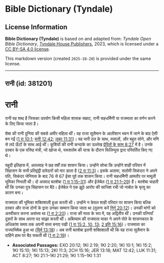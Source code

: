 # Bible Dictionary (Tyndale)

## License Information

**Bible Dictionary (Tyndale)** is based on and adapted from: _Tyndale Open Bible Dictionary_, [Tyndale House Publishers](https://tyndaleopenresources.com/), 2023, which is licensed under a [CC BY-SA 4.0 license](https://creativecommons.org/licenses/by-sa/4.0/legalcode.en).

This markdown version (created `2025-10-20`) is provided under the same license.



--------------------------------

## रानी (id: 381201)

रानी
====

रानी वह शब्द है जिसका उपयोग किसी महिला शासक सम्राट, रानी सहधर्मिणी या राजमाता का वर्णन करने के लिए किया जाता है।

शेबा की रानी दुनिया की सबसे अमीर महिला थीं। वह राजा सुलैमान के आलीशान भवन में जाने के बाद ऐसी बन गईं ([1 रा 10:1](https://ref.ly/1Kgs10:1); [मत्ती 12:42](https://ref.ly/Matt12:42); [लूका 11:31](https://ref.ly/Luke11:31))। वह भारी दल के साथ, मसालों, और बहुत सोने, और मणि से लदे ऊँटों के साथ आई थीं। कूशियों की रानी कन्दाके का उल्लेख [प्रेरितों के काम 8:27](https://ref.ly/Acts8:27) में है। उनके दरबार के एक वरिष्ठ मंत्री, जो खोजा थे, यरूशलेम की यात्रा के दौरान फिलिप्पुस द्वारा परिवर्तित किए गए थे।

यहूदी इतिहास में, अतल्याह ने छह वर्षों तक शासन किया। उन्होंने सोचा कि उन्होंने शाही परिवार में सिंहासन के सभी प्रतिद्वंद्वी दावेदारों को मार डाला है ([2 रा 11:3](https://ref.ly/2Kgs11:3))। इसके अलावा, सलोमी सिकंदरा ने अपने पति, सिकंदर जेनियस के बाद 76 से 67 ईसा पूर्व तक शासन किया। रानी सहधर्मिणी आमतौर पर मामूली भूमिका निभाती थी। दो अपवाद बतशेबा ([1 रा 1:15–31](https://ref.ly/1Kgs1:15-1Kgs1:31)) और ईजेबेल ([1 रा 21:1–29](https://ref.ly/1Kgs21:1-1Kgs21:29)) हैं। बतशेबा चाहती थीं कि उनका पुत्र सिंहासन पर बैठे। ईजेबेल ने एक झूठे आरोप की साजिश रची जो नाबोत के मृत्यु का कारण बना।

राजमाता की भूमिका शक्तिशाली हुआ करती थी। उन्होंने न केवल शाही परिवार पर शासन किया बल्कि दरबार और राजा दोनों के द्वारा उनका सम्मान किया जाता था (तुलना करें [निर्ग 20:12](https://ref.ly/Exod20:12))। उनकी मांगों को अस्वीकार करना असंभव था ([1 रा 2:20](https://ref.ly/1Kgs2:20))। राजा की माता के रूप में, वह अद्वितीय थीं। उनकी पत्नियाँ दूसरों के साथ अपना पद साझा करती थीं। अबिय्याम की राजमाता माका ने अपने पोते के शासनकाल के अधिकांश समय तक अपनी सत्ता बनाए रखी ([1 रा 15:2, 10, 13](https://ref.ly/1Kgs15:2); [2 इति 15:16](https://ref.ly/2Chr15:16))। राजमाता का राज्याभिषेक हुआ था ([यिर्म 13:18](https://ref.ly/Jer13:18))। अब रानी बतशेबा इतनी शक्तिशाली थी कि वह राजा सुलैमान के दाहिने हाथ पर बैठ सकती थी ([1 रा 2:19](https://ref.ly/1Kgs2:19))।

* **Associated Passages:** EXO 20:12; 1KI 2:19; 1KI 2:20; 1KI 10:1; 1KI 15:2; 1KI 15:10; 1KI 15:13; 2KI 11:3; 2CH 15:16; JER 13:18; MAT 12:42; LUK 11:31; ACT 8:27; 1KI 21:1–1KI 21:29; 1KI 1:15–1KI 1:31

